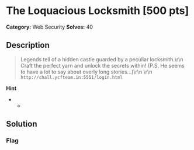 # The Loquacious Locksmith [500 pts]

**Category:** Web Security
**Solves:** 40

## Description
>Legends tell of a hidden castle guarded by a peculiar locksmith.\r\n Craft the perfect yarn and unlock the secrets within! (P.S. He seems to have a lot to say about overly long stories...)\r\n \r\n` http://chall.ycfteam.in:5551/login.html`

**Hint**
* -

## Solution

### Flag

